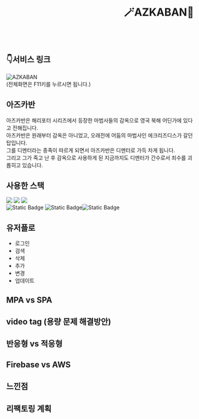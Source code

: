 # 　　　　　　　　　　　 🪄AZKABAN🦉
<br>
<br>

## 👇서비스 링크
![AZKABAN](https://img1.daumcdn.net/thumb/R1280x0/?scode=mtistory2&fname=https%3A%2F%2Fblog.kakaocdn.net%2Fdn%2FutWEd%2FbtsrB6zs8w2%2FEIXj6tQQLvBzAGR0fENZOK%2Fimg.png "와 디멘터! 아즈카반 아시는구나~")<br>
(전체화면은 F11키를 누르시면 됩니다.)

## 아즈카반
아즈카반은 해리포터 시리즈에서 등장한 마법사들의 감옥으로 영국 북해 어딘가에 있다고 전해집니다.<br>
아즈카반은 원래부터 감옥은 아니었고, 오래전에 어둠의 마법사인 에크리즈디스가 갈던 탑입니다.<br>
그를 디멘터라는 종족이 따르게 되면서 아즈카반은 디멘터로 가득 차게 됩니다.<br>
그리고 그가 죽고 난 후 감옥으로 사용하게 된 지금까지도 디멘터가 간수로서 죄수를 괴롭히고 있습니다.

## 사용한 스택
<img src="https://img.shields.io/badge/html5-E34F26?style=for-the-badge&logo=html5&logoColor=white"> <img src="https://img.shields.io/badge/css-1572B6?style=for-the-badge&logo=css3&logoColor=white"> <img src="https://img.shields.io/badge/javascript-F7DF1E?style=for-the-badge&logo=javascript&logoColor=black"> <br>
<img alt="Static Badge" src="https://img.shields.io/badge/NPM-%23CB3837?style=for-the-badge&logo=npm">
<img alt="Static Badge" src="https://img.shields.io/badge/Firebase-%23FFCA28?style=for-the-badge&logo=firebase&logoColor=white"><img alt="Static Badge" src="https://img.shields.io/badge/git-%2373398D?style=for-the-badge&logo=git&logoColor=white">


## 유저플로
- 로그인
- 검색
- 삭제
- 추가
- 변경
- 업데이트

## MPA vs SPA

## video tag (용량 문제 해결방안)

## 반응형 vs 적응형

## Firebase vs AWS

## 느낀점

## 리팩토링 계획
